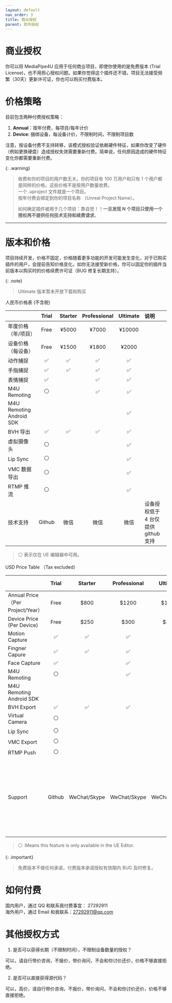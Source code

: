 ```yaml
---
layout: default
nav_order: 3
title: 商业授权
parent: 软件授权
---
```


# 商业授权

你可以将 MediaPipe4U 应用于任何商业项目，即使你使用的是免费版本 (Trial License)，也不用担心授权问题。如果你觉得这个插件还不错，项目无法接受频繁（30天）更新许可证，你也可以购买付费版本。    

# 价格策略

目前包含两种付费授权策略：

1. **Annual**：按年付费，每项目/每年计价 
2. **Device**: 捆绑设备，每设备计价，不限制时间，不限制项目数

注意，按设备付费不支持转移，该模式授权验证依赖硬件特征，如果你改变了硬件（例如更换硬盘）造成授权失效需要重新付费。简单说，任何原因造成的硬件特征变化你都需要重新付费。

{: .warning}
> 收费和你的项目的用户数无关。你的项目有 100 万用户和只有 1 个用户都是同样的价格，这些价格不是按用户数量收费。   
> 一个 .uproject 文件就是一个项目。   
> 按年付费会绑定到你的项目名称 （Unreal Project Name）。    
> 
> 如何确定插件被用于几个项目：靠自觉！！**一旦发现 N 个项目只使用一个授权再不提供任何技术支持和续费请求**。
   
---   

# 版本和价格

项目持续开发，价格不固定，价格随着更多功能的开发可能发生变化，对于已购买插件的用户，会提前告知价格变化，如你无法接受新价格，你可以固定你的插件当前版本以购买时的价格续费许可证（BUG 修复长期支持）。   

{: .note}
> Ultimate 版本暂未开放下载和购买

人民币价格表 (不含税)

|        | Trial |Starter|Professional|Ultimate| 说明|
|:---------------|:-----:|:-----:|:----------:|:------:|:------|
|  年度价格（年/项目）  | Free  | ¥5000 |    ¥7000   | ¥10000 | |
|  设备价格（每设备）| Free | ¥1500 |    ¥1800   | ¥2000  | |
|  动作捕捉        | ✅  | ✅    |    ✅     |  ✅    | |
|  手指捕捉        | ✅  | ✅    |    ✅     |  ✅    | |
|  表情捕捉        | ✅  |       |    ✅     |    ✅  | |
|  M4U Remoting   |  ⚪ |    |    ✅    |   ✅ | |
|  M4U Remoting Android SDK  |   |        |       |   ✅ | |
|  BVH 导出        | ✅  |  ✅   |    ✅     |  ✅    | |
|  虚拟摄像头      |  ⚪  |     |         |  ✅    | |
|  Lip Sync       |  ⚪  |     |         |  ✅    | |
|  VMC 数据导出      | ⚪   |     |         |  ✅    | |
|  RTMP 推流      |  ⚪  |     |         |  ✅    | |
|  技术支持      |  Github  |  微信  |  微信  |  微信  | 设备授权低于 4 台仅提供 github 支持 |
   
> ⚪ 表示仅在 UE 编辑器中可用。
   

USD Price Table （Tax excluded）

|        | Trial |Starter|Professional|Ultimate| Special Description|
|:---------------|:-----:|:-----:|:----------:|:------:|:------|
|  Annual Price（Per Project/Year）       | Free  | $800 |    $1200   | $1600  | |
|  Device Price (Per Device)   | Free | $250 |    $300   | $350  | |
|  Motion Capture        | ✅  | ✅    |    ✅     |  ✅    | |
|  Fingner Capure        | ✅  | ✅    |    ✅     |  ✅    | |
|  Face Capture        | ✅  |       |    ✅     |    ✅  | |
|  M4U Remoting   |  ⚪ |    |    ✅    |   ✅ | |
|  M4U Remoting Android SDK  |   |        |       |   ✅ | |
|  BVH Export        | ✅  |  ✅   |    ✅     |  ✅    | |
|  Virtual Camera      |  ⚪  |     |         |  ✅    | |
|  Lip Sync       |  ⚪  |     |         |  ✅    | |
|  VMC Export      |  ⚪  |     |         |  ✅    | |
|  RTMP Push   |  ⚪  |     |         |  ✅    | |
|  Support      |  Github  | WeChat/Skype  |  WeChat/Skype  |  WeChat/Skype  | If you only purchase the device license, you can only get GitHub technical support if the number of devices is less than 4 |
   
> ⚪ :Means this feature is only available in the UE Editor.


{: .important}
> 免费版本不做任何承诺，付费版本承诺授权有效期内 BUG 及时修复。


# 如何付费

国内用户，通过 QQ 和联系我付费事宜： 27292911   
海外用户，通过 Email 和我联系：27292911@qq.com

# 其他授权方式

1. 是否可以获得长期（不限制时间），不限制设备数量的授权？   

可以，请自行带价咨询，不报价，带价询问，不会和你讨价还价，价格不够直接拒绝。

2. 是否可以直接获得源代码？   

可以，高价，请自行带价咨询，不报价，带价询问，不会和你讨价还价，价格不够直接拒绝。
